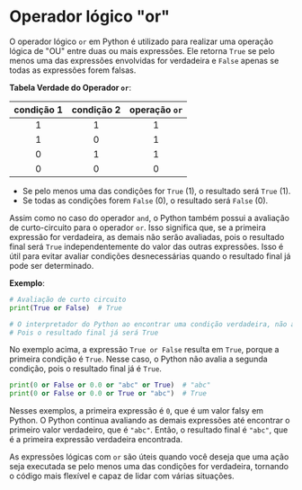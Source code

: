 # Operador lógico "or"

O operador lógico `or` em Python é utilizado para realizar uma operação lógica de "OU" entre duas ou mais expressões. Ele retorna `True` se pelo menos uma das expressões envolvidas for verdadeira e `False` apenas se todas as expressões forem falsas.

**Tabela Verdade do Operador `or`**:

| condição 1 | condição 2 | operação `or` |
| :--------: | :--------: | :----------: |
|     1      |     1      |       1      |
|     1      |     0      |       1      |
|     0      |     1      |       1      |
|     0      |     0      |       0      |

- Se pelo menos uma das condições for `True` (1), o resultado será `True` (1).
- Se todas as condições forem `False` (0), o resultado será `False` (0).

Assim como no caso do operador `and`, o Python também possui a avaliação de curto-circuito para o operador `or`. Isso significa que, se a primeira expressão for verdadeira, as demais não serão avaliadas, pois o resultado final será `True` independentemente do valor das outras expressões. Isso é útil para evitar avaliar condições desnecessárias quando o resultado final já pode ser determinado.

**Exemplo**:

```python
# Avaliação de curto circuito
print(True or False)  # True

# O interpretador do Python ao encontrar uma condição verdadeira, não avalia as demais expressões
# Pois o resultado final já será True
```

No exemplo acima, a expressão `True or False` resulta em `True`, porque a primeira condição é `True`. Nesse caso, o Python não avalia a segunda condição, pois o resultado final já é `True`.

```python
print(0 or False or 0.0 or "abc" or True)  # "abc"
print(0 or False or 0.0 or True or "abc")  # True
```

Nesses exemplos, a primeira expressão é `0`, que é um valor falsy em Python. O Python continua avaliando as demais expressões até encontrar o primeiro valor verdadeiro, que é `"abc"`. Então, o resultado final é `"abc"`, que é a primeira expressão verdadeira encontrada.

As expressões lógicas com `or` são úteis quando você deseja que uma ação seja executada se pelo menos uma das condições for verdadeira, tornando o código mais flexível e capaz de lidar com várias situações.